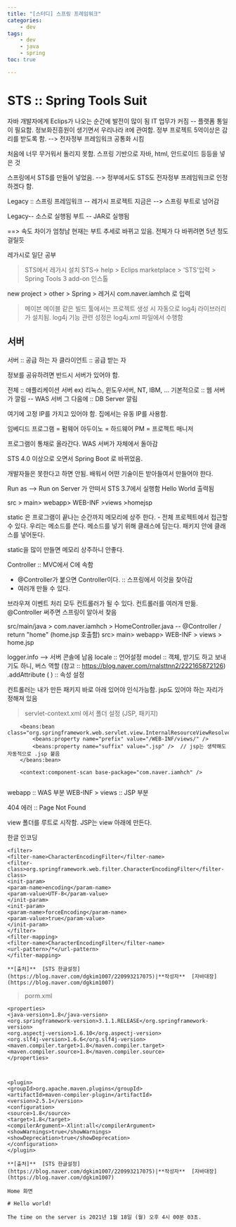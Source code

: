 ```yaml
---
title: "[스터디] 스프링 프레임워크"
categories:
    - dev
tags:
    - dev
    - java 
    - spring
toc: true

---
```


# STS :: Spring Tools Suit

자바 개발자에게 Eclips가 나오는 순간에 발전이 많이 됨
IT 업무가 커짐 -- 플랫폼 통일이 필요함.
정보화진흥원이 생기면서 우리나라 it에 관여함. 
정부 프로젝트 5억이상은 감리를 받도록 함.
--> 전자정부 프레임워크 공통화 시킴

처음에 너무 무거워서 돌리지 못함.
스프링 기반으로 자바, html, 안드로이드 등등을 넣은 것

스프링에서 STS를 만들어 넣었음.
--> 정부에서도 STS도 전자정부 프레임워크로 인정하겠다 함.

Legacy :: 스프링 프레임워크 -- 레가시 프로젝트 
지금은 --> 스프링 부트로 넘어감

Legacy-- 소스로 실행됨
부트 -- JAR로 실행됨

==> 속도 차이가 엄청남 
현재는 부트 추세로 바뀌고 있음.
전체가 다 바뀌려면 5년 정도 걸릴듯

레가시로 일단 공부



> STS에서 레가시 설치
STS-> help > Eclips marketplace > 'STS'입력 > Spring Tools 3 add-on 인스톨

new project > other > Spring > 레거시 
com.naver.iamhch 로 입력


> 메이븐
메이블 같은 빌드 툴에서는 프로젝트 생성 시 자동으로 log4j 라이브러리가 설치됨.
log4j 기능 관련 성정은 log4j.xml 파일에서 수행함

## 서버
서버 :: 공급 하는 자
클라이언트 :: 공급 받는 자

정보를 공유하려면 반드시 서버가 있어야 함.

전체 :: 애플리케이션 서버 ex) 리눅스, 윈도우서버, NT, IBM, ...
기본적으로 :: 웹 서버가 깔림 -- WAS 서버 
그 다음에 :: DB Server 깔림

여기에 고정 IP를 가지고 있어야 함.
집에서는 유동 IP를 사용함.

임베디드 프로그램 = 펌웨어
아두이노 = 하드웨어
PM = 프로젝트 매니저

프로그램이 통채로 올라간다.
WAS 서버가 자체에서 돌아감

STS 4.0 이상으로 오면서 Spring Boot 로 바뀌었음.

개발자들은 못한다고 하면 안됨. 배워서 어떤 기술이든 받아들여서 만들어야 한다.

Run as --> Run on Server 가 안떠서 
STS 3.7에서 실행함
Hello World 출력됨

src > main> webapp> WEB-INF >views >homejsp


static 은 프로그램이 끝나는 순간까지 메모리에 상주 한다. - 전체 프로젝트에서 접근할 수 있다.
우리는 메소드를 쓴다. 메소드를 넣기 위해 클래스에 담는다. 패키지 안에 클래스를 넣어둔다. 

static을 많이 만들면 메모리 상주하니 안좋다.

Controller :: MVC에서 C에 속함
- @Controller가 붙으면 Controller이다. :: 스프링에서 이것을 찾아감
- 여러개 만들 수 있다.

브라우져 이벤트 처리 모두 컨트롤러가 될 수 있다. 컨트롤러를 여러개 만듦. @Controller 써주면 스프링이 알아서 찾음

src/main/java > com.naver.iamhch > HomeController.java  -- @Controller / return "home" (home.jsp 호출함)
src> main> webapp> WEB-INF > views > home.jsp

logger.info --> 서버 콘솔에 남음
locale :: 언어설정
model :: 객체, 받기도 하고 보내기도 하니, 버스 역할  (참고 :: https://blog.naver.com/rnalsttnn2/222165872126)
.addAttribute ( ) :: 속성 설정

컨트롤러는 내가 만든 패키지 바로 아래 있어야 인식가능함.
jsp도 있어야 하는 자리가 정해져 있음



>servlet-context.xml 에서 폴더 설정 (JSP, 패키지)

```
	<beans:bean class="org.springframework.web.servlet.view.InternalResourceViewResolver">
		<beans:property name="prefix" value="/WEB-INF/views/" />
		<beans:property name="suffix" value=".jsp" />  // jsp는 생략해도 자동적으로 .jsp 붙음
	</beans:bean>
	
	<context:component-scan base-package="com.naver.iamhch" />
	
```

webapp :: WAS 부분
WEB-INF > views :: JSP 부분

404 에러 :: Page Not Found

view 폴더를 루트로 시작함. JSP는 view 아래에 만든다.


한글 인코딩

```
<filter>  
<filter-name>CharacterEncodingFilter</filter-name>  
<filter-class>org.springframework.web.filter.CharacterEncodingFilter</filter-class>  
<init-param>  
<param-name>encoding</param-name>  
<param-value>UTF-8</param-value>  
</init-param>  
<init-param>  
<param-name>forceEncoding</param-name>  
<param-value>true</param-value>  
</init-param>  
</filter>  
<filter-mapping>  
<filter-name>CharacterEncodingFilter</filter-name>  
<url-pattern>/*</url-pattern>  
</filter-mapping>

**[출처]**  [STS 한글설정](https://blog.naver.com/dgkim1007/220993217075)|**작성자**  [자바대장](https://blog.naver.com/dgkim1007)
```

> porm.xml

```
<properties>  
<java-version>1.8</java-version>  
<org.springframework-version>3.1.1.RELEASE</org.springframework-version>  
<org.aspectj-version>1.6.10</org.aspectj-version>  
<org.slf4j-version>1.6.6</org.slf4j-version>  
<maven.compiler.target>1.8</maven.compiler.target>  
<maven.compiler.source>1.8</maven.compiler.source>  
</properties>

 

<plugin>  
<groupId>org.apache.maven.plugins</groupId>  
<artifactId>maven-compiler-plugin</artifactId>  
<version>2.5.1</version>  
<configuration>  
<source>1.8</source>  
<target>1.8</target>  
<compilerArgument>-Xlint:all</compilerArgument>  
<showWarnings>true</showWarnings>  
<showDeprecation>true</showDeprecation>  
</configuration>  
</plugin>

**[출처]**  [STS 한글설정](https://blog.naver.com/dgkim1007/220993217075)|**작성자**  [자바대장](https://blog.naver.com/dgkim1007)
```


```
Home 화면 

# Hello world!

The time on the server is 2021년 1월 18일 (월) 오후 4시 00분 03초.
```



<!--stackedit_data:
eyJoaXN0b3J5IjpbLTE1NzA0MTM0NjIsMTI0NjQ1OTg4OCwxNz
c4MTI1MzA4LC01NzMxODEyNzcsLTEyMDAzMzUwMjMsLTEyNTgy
MDU4ODMsLTYxODk2OTY3Miw5MTA4NzI3ODYsNzE5MTMxNzY1LC
0xODk5NjYzODQzXX0=
-->
